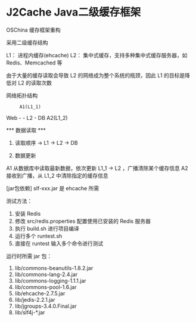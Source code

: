 J2Cache Java二级缓存框架
===============

OSChina 缓存框架重构

采用二级缓存结构

L1： 进程内缓存(ehcache) 
L2： 集中式缓存，支持多种集中式缓存服务器，如 Redis、Memcached 等

由于大量的缓存读取会导致 L2 的网络成为整个系统的瓶颈，因此 L1 的目标是降低对 L2 的读取次数

网络拓扑结构

         A1(L1_1)
Web  -				- L2 - DB
		 A2(L1_2)
		 
*** 数据读取 ***

1. 读取顺序  -> L1 -> L2 -> DB

2. 数据更新

A1 从数据库中读取最新数据，依次更新 L1_1 -> L2 ，广播清除某个缓存信息
A2 接收到广播，从 L1_2 中清除指定的缓存信息

[jar包依赖]
slf-xxx.jar 是 ehcache 所需


测试方法：

1. 安装 Redis  
2. 修改 src/redis.properties  配置使用已安装的 Redis 服务器
3. 执行 build.sh 进行项目编译  
4. 运行多个 runtest.sh 
5. 直接在 runtest 输入多个命令进行测试

运行时所需 jar 包：

1. lib/commons-beanutils-1.8.2.jar  
2. lib/commons-lang-2.4.jar
3. lib/commons-logging-1.1.1.jar  
4. lib/commons-pool-1.6.jar  
5. lib/ehcache-2.7.5.jar  
6. lib/jedis-2.2.1.jar  
7. lib/jgroups-3.4.0.Final.jar  
8. lib/slf4j-*.jar